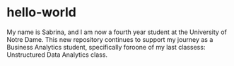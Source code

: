 # hello-world
My name is Sabrina, and I am now a fourth year student at the University of Notre Dame. This new repository continues to support my journey as a Business Analytics student, specifically foroone of my last classess: Unstructured Data Analytics class.
